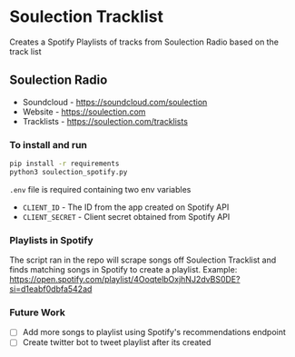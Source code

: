 # Soulection Tracklist
Creates a Spotify Playlists of tracks from Soulection Radio based on the track list

## Soulection Radio

- Soundcloud - https://soundcloud.com/soulection
- Website - https://soulection.com
- Tracklists - https://soulection.com/tracklists

### To install and run

```bash
pip install -r requirements
python3 soulection_spotify.py
```

`.env` file is required containing two env variables
- `CLIENT_ID` - The ID from the app created on Spotify API
- `CLIENT_SECRET` - Client secret obtained from Spotify API

### Playlists in Spotify
The script ran in the repo will scrape songs off Soulection Tracklist and finds matching songs in Spotify to create a playlist.
Example: https://open.spotify.com/playlist/4OoqtelbOxjhNJ2dvBS0DE?si=d1eabf0dbfa542ad

### Future Work
- [ ] Add more songs to playlist using Spotify's recommendations endpoint
- [ ] Create twitter bot to tweet playlist after its created
